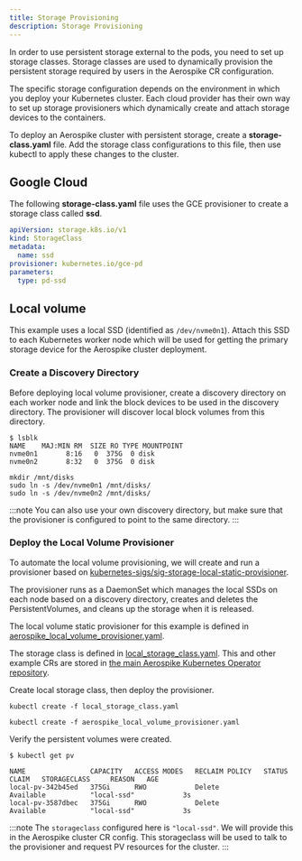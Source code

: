 ```yaml
---
title: Storage Provisioning
description: Storage Provisioning
---
```


In order to use persistent storage external to the pods, you need to set up storage classes. Storage classes are used to dynamically provision the persistent storage required by users in the Aerospike CR configuration.

The specific storage configuration depends on the environment in which you deploy your Kubernetes cluster. Each cloud provider has their own way to set up storage provisioners which dynamically create and attach storage devices to the containers.

To deploy an Aerospike cluster with persistent storage, create a **storage-class.yaml** file. Add the storage class configurations to this file, then use kubectl to apply these changes to the cluster.


## Google Cloud

The following **storage-class.yaml** file uses the GCE provisioner to create a storage class called **ssd**.

```yaml
apiVersion: storage.k8s.io/v1
kind: StorageClass
metadata:
  name: ssd
provisioner: kubernetes.io/gce-pd
parameters:
  type: pd-ssd
```

## Local volume

This example uses a local SSD (identified as `/dev/nvme0n1`). Attach this SSD to each Kubernetes worker node which will be used for getting the primary storage device for the Aerospike cluster deployment.

### Create a Discovery Directory

Before deploying local volume provisioner, create a discovery directory on each worker node and link the block devices to be used in the discovery directory. The provisioner will discover local block volumes from this directory.

```shell
$ lsblk
NAME    MAJ:MIN RM  SIZE RO TYPE MOUNTPOINT
nvme0n1       8:16   0  375G  0 disk
nvme0n2       8:32   0  375G  0 disk
```

```shell
mkdir /mnt/disks
sudo ln -s /dev/nvme0n1 /mnt/disks/
sudo ln -s /dev/nvme0n2 /mnt/disks/
```

:::note
You can also use your own discovery directory, but make sure that the provisioner is configured to point to the same directory.
:::

### Deploy the Local Volume Provisioner

To automate the local volume provisioning, we will create and run a provisioner based on [kubernetes-sigs/sig-storage-local-static-provisioner](https://github.com/kubernetes-sigs/sig-storage-local-static-provisioner).

The provisioner runs as a DaemonSet which manages the local SSDs on each node based on a discovery directory, creates and deletes the PersistentVolumes, and cleans up the storage when it is released.

The local volume static provisioner for this example is defined in [aerospike_local_volume_provisioner.yaml](https://github.com/aerospike/aerospike-kubernetes-operator/tree/2.0.0/config/samples/storage/aerospike_local_volume_provisioner.yaml).

The storage class is defined in [local_storage_class.yaml](https://github.com/aerospike/aerospike-kubernetes-operator/blob/2.0.0/config/samples/storage/local_storage_class.yaml). This and other example CRs are stored in [the main Aerospike Kubernetes Operator repository](https://github.com/aerospike/aerospike-kubernetes-operator/tree/master/config/samples).

Create local storage class, then deploy the provisioner.

```shell
kubectl create -f local_storage_class.yaml

kubectl create -f aerospike_local_volume_provisioner.yaml
```

Verify the persistent volumes were created.

```shell
$ kubectl get pv

NAME                CAPACITY   ACCESS MODES   RECLAIM POLICY   STATUS      CLAIM   STORAGECLASS     REASON   AGE
local-pv-342b45ed   375Gi      RWO            Delete           Available           "local-ssd"            3s
local-pv-3587dbec   375Gi      RWO            Delete           Available           "local-ssd"            3s
```

:::note
The `storageclass` configured here is `"local-ssd"`. We will provide this in the Aerospike cluster CR config. This storageclass will be used to talk to the provisioner and request PV resources for the cluster.
:::
